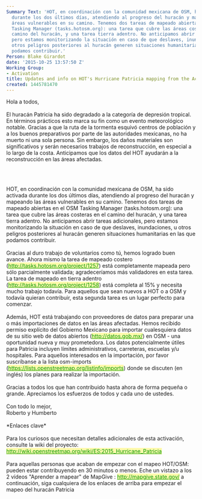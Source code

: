 ```yaml
---
Summary Text: 'HOT, en coordinación con la comunidad mexicana de OSM, ha sido activada
  durante los dos últimos días, atendiendo al progreso del huracán y mapeando las
  áreas vulnerables en su camino. Tenemos dos tareas de mapeado abiertas en el OSM
  Tasking Manager (tasks.hotosm.org): una tarea que cubre las áreas costeras en el
  camino del huracán, y una tarea tierra adentro. No anticipamos abrir tareas adicionales,
  pero estamos monitorizando la situación en caso de que deslaves, inundaciones, u
  otros peligros posteriores al huracán generen situaciones humanitarias en las que
  podamos contribuir.'
Person: Blake Girardot
date: '2015-10-25 13:57:50 Z'
Working Group:
- Activation
title: Updates and info on HOT's Hurricane Patricia mapping from the Activation Team
created: 1445781470
---
```

<p>Hola a todos,<br><br>El huracán Patricia ha sido degradado a la categoría de depresión tropical. En términos prácticos esto marca su fin como un evento meteorológico notable. Gracias a que la ruta de la tormenta esquivó centros de población y a los buenos preparativos por parte de las autoridades mexicanas, no ha muerto ni una sola persona. Sin embargo, los daños materiales son significativos y serán necesarios trabajos de reconstrucción, en especial a lo largo de la costa. Anticipamos que los datos del HOT ayudarán a la reconstrucción en las áreas afectadas.</p><p>&nbsp;</p><p><br>HOT, en coordinación con la comunidad mexicana de OSM, ha sido activada durante los dos últimos días, atendiendo al progreso del huracán y mapeando las áreas vulnerables en su camino. Tenemos dos tareas de mapeado abiertas en el OSM Tasking Manager (tasks.hotosm.org): una tarea que cubre las áreas costeras en el camino del huracán, y una tarea tierra adentro. No anticipamos abrir tareas adicionales, pero estamos monitorizando la situación en caso de que deslaves, inundaciones, u otros peligros posteriores al huracán generen situaciones humanitarias en las que podamos contribuir.<br><br>Gracias al duro trabajo de voluntarios como tú, hemos logrado buen avance. Ahora mismo la tarea de mapeado costero (<a class="linkification-ext" style="color: #009900; background-color: #fff9ab;" title="Linkification: http://tasks.hotosm.org/project/1257" href="http://tasks.hotosm.org/project/1257">http://tasks.hotosm.org/project/1257</a>) está completamente mapeada pero sólo parcialmente validada; agradeceríamos más validadores en esta tarea. La tarea de mapeado en tierra adentro (<a class="linkification-ext" style="color: #009900; background-color: #fff9ab;" title="Linkification: http://tasks.hotosm.org/project/1258" href="http://tasks.hotosm.org/project/1258">http://tasks.hotosm.org/project/1258</a>) está completa al 15% y necesita mucho trabajo todavía. Para aquellos que sean nuevos a HOT o a OSM y todavía quieran contribuir, esta segunda tarea es un lugar perfecto para comenzar.<br><br>Además, HOT está trabajando con proveedores de datos para preparar una o más importaciones de datos en las áreas afectadas. Hemos recibido permiso explícito del Gobierno Mexicano para importar cualesquiera datos de su sitio web de datos abiertos (<a class="linkification-ext" style="color: #009900; background-color: #fff9ab;" title="Linkification: http://datos.gob.mx/" href="http://datos.gob.mx/">http://datos.gob.mx/</a>) en OSM - una oportunidad nueva y muy prometedora. Los datos potencialmente útiles para Patricia incluyen límites administrativos, carreteras, escuelas y/u hospitales. Para aquellos interesados en la importación, por favor suscríbanse a la lista osm-imports (<a class="linkification-ext" style="color: #009900; background-color: #fff9ab;" title="Linkification: https://lists.openstreetmap.org/listinfo/imports" href="https://lists.openstreetmap.org/listinfo/imports">https://lists.openstreetmap.org/listinfo/imports</a>) donde se discuten (en inglés) los planes para realizar la importación.<br><br>Gracias a todos los que han contribuido hasta ahora de forma pequeña o grande. Apreciamos los esfuerzos de todos y cada uno de ustedes.<br><br>Con todo lo mejor,<br>Roberto y Humberto<br><br>*Enlaces clave*<br><br>Para los curiosos que necesitan detalles adicionales de esta activación, consulte la wiki del proyecto: <a class="linkification-ext" style="color: #009900; background-color: #fff9ab;" title="Linkification: http://wiki.openstreetmap.org/wiki/ES:2015_Hurricane_Patricia" href="http://wiki.openstreetmap.org/wiki/ES:2015_Hurricane_Patricia">http://wiki.openstreetmap.org/wiki/ES:2015_Hurricane_Patricia</a><br><br>Para aquellas personas que acaban de empezar con el mapeo HOT/OSM: pueden estar contribuyendo en 30 minutos o menos. Eche un vistazo a los 2 vídeos "Aprender a mapear" de MapGive : <a class="linkification-ext" style="color: #009900; background-color: #fff9ab;" title="Linkification: http://mapgive.state.gov/" href="http://mapgive.state.gov/">http://mapgive.state.gov/</a> a continuación, siga cualquiera de los enlaces de arriba para empezar el mapeo del huracán Patricia<br><br></p>

